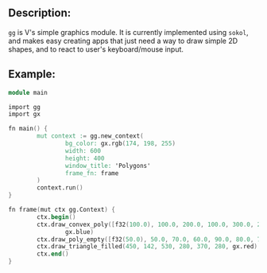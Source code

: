 ## Description:

`gg` is V's simple graphics module.
It is currently implemented using `sokol`, and makes easy creating
apps that just need a way to draw simple 2D shapes, and to react to
user's keyboard/mouse input.

## Example:

```v
module main

import gg
import gx

fn main() {
        mut context := gg.new_context(
                bg_color: gx.rgb(174, 198, 255)
                width: 600
                height: 400
                window_title: 'Polygons'
                frame_fn: frame
        )
        context.run()
}

fn frame(mut ctx gg.Context) {
        ctx.begin()
        ctx.draw_convex_poly([f32(100.0), 100.0, 200.0, 100.0, 300.0, 200.0, 200.0, 300.0, 100.0, 300.0],
                gx.blue)
        ctx.draw_poly_empty([f32(50.0), 50.0, 70.0, 60.0, 90.0, 80.0, 70.0, 110.0], gx.black)
        ctx.draw_triangle_filled(450, 142, 530, 280, 370, 280, gx.red)
        ctx.end()
}
```

